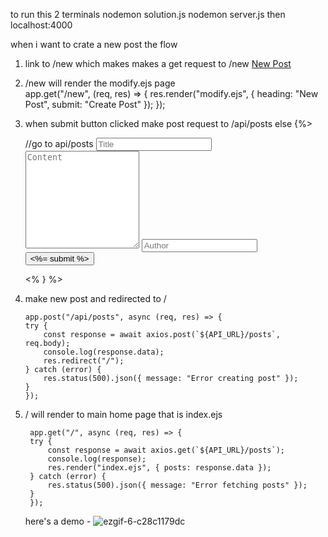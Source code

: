 to run this 2 terminals
nodemon solution.js
nodemon server.js 
then localhost:4000

when i want to crate a new post the flow

 1. link to /new which makes makes a get request to /new 
  <a id="newPostBtn" href="/new">New Post</a> 

 2. /new will render the modify.ejs page   
    app.get("/new", (req, res) => {
    res.render("modify.ejs", { heading: "New Post", submit: "Create Post" });
    });

 3. when submit button clicked make post request to /api/posts
    else {%> 
        <form id="newPostForm" method="post" action="/api/posts"> //go to api/posts
          <input type="text" name="title" placeholder="Title" required>
          <textarea name="content" placeholder="Content" required rows="10"></textarea>
          <input type="text" name="author" placeholder="Author" required>
          <button class="full-width" type="submit">
            <%= submit %>
          </button>
        </form>
        <% } %>

 4. make new post and redirected to /
 
        app.post("/api/posts", async (req, res) => {
        try {
            const response = await axios.post(`${API_URL}/posts`, req.body);
            console.log(response.data);
            res.redirect("/");
        } catch (error) {
            res.status(500).json({ message: "Error creating post" });
        }
        });

5. / will render to main home page that is index.ejs

        app.get("/", async (req, res) => {
        try {
            const response = await axios.get(`${API_URL}/posts`);
            console.log(response);
            res.render("index.ejs", { posts: response.data });
        } catch (error) {
            res.status(500).json({ message: "Error fetching posts" });
        }
        });


   here's a demo - 
![ezgif-6-c28c1179dc](https://github.com/user-attachments/assets/9f36e21e-358f-4de1-9e80-7b0d088ce716)
